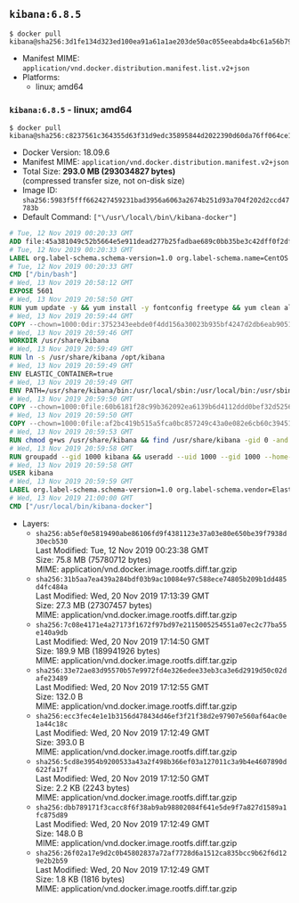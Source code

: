 ## `kibana:6.8.5`

```console
$ docker pull kibana@sha256:3d1fe134d323ed100ea91a61a1ae203de50ac055eeabda4bc61a56b79d3a368b
```

-	Manifest MIME: `application/vnd.docker.distribution.manifest.list.v2+json`
-	Platforms:
	-	linux; amd64

### `kibana:6.8.5` - linux; amd64

```console
$ docker pull kibana@sha256:c8237561c364355d63f31d9edc35895844d2022390d60da76ff064ce141552a4
```

-	Docker Version: 18.09.6
-	Manifest MIME: `application/vnd.docker.distribution.manifest.v2+json`
-	Total Size: **293.0 MB (293034827 bytes)**  
	(compressed transfer size, not on-disk size)
-	Image ID: `sha256:5983f5fff662427459231bad3956a6063a2674b251d93a704f202d2ccd47783b`
-	Default Command: `["\/usr\/local\/bin\/kibana-docker"]`

```dockerfile
# Tue, 12 Nov 2019 00:20:33 GMT
ADD file:45a381049c52b5664e5e911dead277b25fadbae689c0bb35be3c42dff0f2dffe in / 
# Tue, 12 Nov 2019 00:20:33 GMT
LABEL org.label-schema.schema-version=1.0 org.label-schema.name=CentOS Base Image org.label-schema.vendor=CentOS org.label-schema.license=GPLv2 org.label-schema.build-date=20191001
# Tue, 12 Nov 2019 00:20:33 GMT
CMD ["/bin/bash"]
# Wed, 13 Nov 2019 20:58:12 GMT
EXPOSE 5601
# Wed, 13 Nov 2019 20:58:50 GMT
RUN yum update -y && yum install -y fontconfig freetype && yum clean all
# Wed, 13 Nov 2019 20:59:44 GMT
COPY --chown=1000:0dir:3752343eebde0f4dd156a30023b935bf4247d2db6eab9051ac8203a3ee60a01f in /usr/share/kibana 
# Wed, 13 Nov 2019 20:59:46 GMT
WORKDIR /usr/share/kibana
# Wed, 13 Nov 2019 20:59:49 GMT
RUN ln -s /usr/share/kibana /opt/kibana
# Wed, 13 Nov 2019 20:59:49 GMT
ENV ELASTIC_CONTAINER=true
# Wed, 13 Nov 2019 20:59:49 GMT
ENV PATH=/usr/share/kibana/bin:/usr/local/sbin:/usr/local/bin:/usr/sbin:/usr/bin:/sbin:/bin
# Wed, 13 Nov 2019 20:59:50 GMT
COPY --chown=1000:0file:60b6181f28c99b362092ea6139b6d4112ddd0bef32d52563c33b26bdc2b51318 in /usr/share/kibana/config/kibana.yml 
# Wed, 13 Nov 2019 20:59:50 GMT
COPY --chown=1000:0file:af2bc419b515a5fca0bc857249c43a0e082e6cb60c394519993854e4bc8048ca in /usr/local/bin/ 
# Wed, 13 Nov 2019 20:59:53 GMT
RUN chmod g+ws /usr/share/kibana && find /usr/share/kibana -gid 0 -and -not -perm /g+w -exec chmod g+w {} \;
# Wed, 13 Nov 2019 20:59:58 GMT
RUN groupadd --gid 1000 kibana && useradd --uid 1000 --gid 1000 --home-dir /usr/share/kibana --no-create-home kibana
# Wed, 13 Nov 2019 20:59:58 GMT
USER kibana
# Wed, 13 Nov 2019 20:59:59 GMT
LABEL org.label-schema.schema-version=1.0 org.label-schema.vendor=Elastic org.label-schema.name=kibana org.label-schema.version=6.8.5 org.label-schema.url=https://www.elastic.co/products/kibana org.label-schema.vcs-url=https://github.com/elastic/kibana org.label-schema.license=Elastic License license=Elastic License
# Wed, 13 Nov 2019 21:00:00 GMT
CMD ["/usr/local/bin/kibana-docker"]
```

-	Layers:
	-	`sha256:ab5ef0e5819490abe86106fd9f4381123e37a03e80e650be39f7938d30ecb530`  
		Last Modified: Tue, 12 Nov 2019 00:23:38 GMT  
		Size: 75.8 MB (75780712 bytes)  
		MIME: application/vnd.docker.image.rootfs.diff.tar.gzip
	-	`sha256:31b5aa7ea439a284bdf03b9ac10084e97c588ece74805b209b1dd485d4fc484a`  
		Last Modified: Wed, 20 Nov 2019 17:13:39 GMT  
		Size: 27.3 MB (27307457 bytes)  
		MIME: application/vnd.docker.image.rootfs.diff.tar.gzip
	-	`sha256:7c08e4171e4a27173f1672f97bd97e2115005254551a07ec2c77ba55e140a9db`  
		Last Modified: Wed, 20 Nov 2019 17:14:50 GMT  
		Size: 189.9 MB (189941926 bytes)  
		MIME: application/vnd.docker.image.rootfs.diff.tar.gzip
	-	`sha256:33e72ae83d95570b57e9972fd4e326edee33eb3ca3e6d2919d50c02dafe23489`  
		Last Modified: Wed, 20 Nov 2019 17:12:55 GMT  
		Size: 132.0 B  
		MIME: application/vnd.docker.image.rootfs.diff.tar.gzip
	-	`sha256:ecc3fec4e1e1b3156d478434d46ef3f21f38d2e97907e560af64ac0e1a44c18c`  
		Last Modified: Wed, 20 Nov 2019 17:12:49 GMT  
		Size: 393.0 B  
		MIME: application/vnd.docker.image.rootfs.diff.tar.gzip
	-	`sha256:5cd8e3954b9200533a43a2f498b366ef03a127011c3a9b4e4607890d622fa17f`  
		Last Modified: Wed, 20 Nov 2019 17:12:50 GMT  
		Size: 2.2 KB (2243 bytes)  
		MIME: application/vnd.docker.image.rootfs.diff.tar.gzip
	-	`sha256:dbb789171f3cacc8f6f38ab9ab98802084f641e5de9f7a827d1589a1fc875d89`  
		Last Modified: Wed, 20 Nov 2019 17:12:49 GMT  
		Size: 148.0 B  
		MIME: application/vnd.docker.image.rootfs.diff.tar.gzip
	-	`sha256:26f02a17e9d2c0b45802837a72af7728d6a1512ca835bcc9b62f6d129e2b2b59`  
		Last Modified: Wed, 20 Nov 2019 17:12:49 GMT  
		Size: 1.8 KB (1816 bytes)  
		MIME: application/vnd.docker.image.rootfs.diff.tar.gzip
